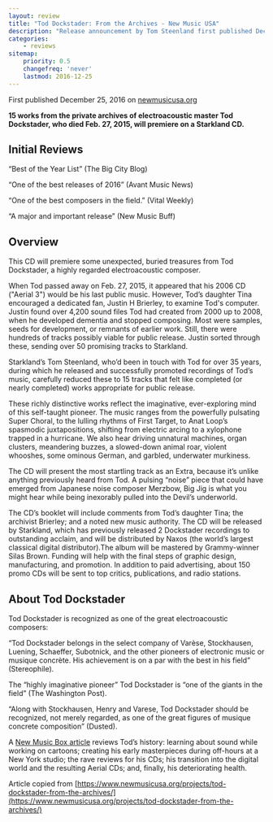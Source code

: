 ```yaml
---
layout: review
title: "Tod Dockstader: From the Archives - New Music USA"
description: "Release announcement by Tom Steenland first published December 25, 2016 on newmusicusa.org"
categories:
    - reviews
sitemap:
    priority: 0.5
    changefreq: 'never'
    lastmod: 2016-12-25
---
```


First published December 25, 2016 on <a href="https://www.newmusicusa.org/" target="_blank">newmusicusa.org</a>

**15 works from the private archives of electroacoustic master Tod Dockstader, who died Feb. 27, 2015, will premiere on a Starkland CD.**

Initial Reviews
---------------

“Best of the Year List” (The Big City Blog)

“One of the best releases of 2016” (Avant Music News)

“One of the best composers in the field.” (Vital Weekly)

“A major and important release” (New Music Buff)

Overview
--------

This CD will premiere some unexpected, buried treasures from Tod Dockstader, a highly regarded electroacoustic composer.

When Tod passed away on Feb. 27, 2015, it appeared that his 2006 CD ("Aerial 3") would be his last public music. However, Tod’s daughter Tina encouraged a dedicated fan, Justin H Brierley, to examine Tod's computer. Justin found over 4,200 sound files Tod had created from 2000 up to 2008, when he developed dementia and stopped composing. Most were samples, seeds for development, or remnants of earlier work. Still, there were hundreds of tracks possibly viable for public release. Justin sorted through these, sending over 50 promising tracks to Starkland.

Starkland’s Tom Steenland, who’d been in touch with Tod for over 35 years, during which he released and successfully promoted recordings of Tod’s music, carefully reduced these to 15 tracks that felt like completed (or nearly completed) works appropriate for public release.

These richly distinctive works reflect the imaginative, ever-exploring mind of this self-taught pioneer. The music ranges from the powerfully pulsating Super Choral, to the lulling rhythms of First Target, to Anat Loop’s spasmodic juxtapositions, shifting from electric arcing to a xylophone trapped in a hurricane. We also hear driving unnatural machines, organ clusters, meandering buzzes, a slowed-down animal roar, violent whooshes, some ominous German, and garbled, underwater murkiness.

The CD will present the most startling track as an Extra, because it’s unlike anything previously heard from Tod. A pulsing “noise” piece that could have emerged from Japanese noise composer Merzbow, Big Jig is what you might hear while being inexorably pulled into the Devil’s underworld.

The CD’s booklet will include comments from Tod’s daughter Tina; the archivist Brierley; and a noted new music authority. The CD will be released by Starkland, which has previously released 2 Dockstader recordings to outstanding acclaim, and will be distributed by Naxos (the world’s largest classical digital distributor).The album will be mastered by Grammy-winner Silas Brown. Funding will help with the final steps of graphic design, manufacturing, and promotion. In addition to paid advertising, about 150 promo CDs will be sent to top critics, publications, and radio stations.

About Tod Dockstader
--------------------

Tod Dockstader is recognized as one of the great electroacoustic composers:

“Tod Dockstader belongs in the select company of Varèse, Stockhausen, Luening, Schaeffer, Subotnick, and the other pioneers of electronic music or musique concrète. His achievement is on a par with the best in his field”
(Stereophile).

The “highly imaginative pioneer” Tod Dockstader is “one of the giants in the field”
(The Washington Post).

“Along with Stockhausen, Henry and Varese, Tod Dockstader should be recognized, not merely regarded, as one of the great figures of musique concrete composition”
(Dusted).

A [New Music Box article](https://nmbx.newmusicusa.org/remembering-tod-dockstader-1932-2015/) reviews Tod’s history: learning about sound while working on cartoons; creating his early masterpieces during off-hours at a New York studio; the rave reviews for his CDs; his transition into the digital world and the resulting Aerial CDs; and, finally, his deteriorating health.

Article copied from [https://www.newmusicusa.org/projects/tod-dockstader-from-the-archives/](https://www.newmusicusa.org/projects/tod-dockstader-from-the-archives/)